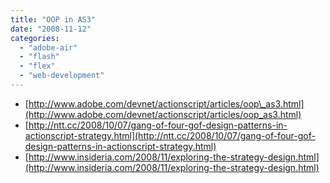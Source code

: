 ```yaml
---
title: "OOP in AS3"
date: "2008-11-12"
categories: 
  - "adobe-air"
  - "flash"
  - "flex"
  - "web-development"
---
```


- [http://www.adobe.com/devnet/actionscript/articles/oop\_as3.html](http://www.adobe.com/devnet/actionscript/articles/oop_as3.html)
- [http://ntt.cc/2008/10/07/gang-of-four-gof-design-patterns-in-actionscript-strategy.html](http://ntt.cc/2008/10/07/gang-of-four-gof-design-patterns-in-actionscript-strategy.html)
- [http://www.insideria.com/2008/11/exploring-the-strategy-design.html](http://www.insideria.com/2008/11/exploring-the-strategy-design.html)
